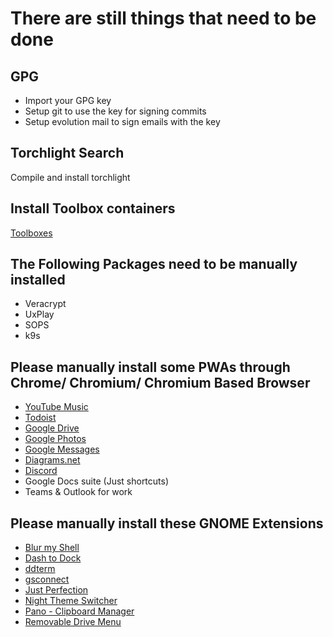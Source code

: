 # There are still things that need to be done

## GPG

- Import your GPG key
- Setup git to use the key for signing commits
- Setup evolution mail to sign emails with the key

## Torchlight Search

Compile and install torchlight

## Install Toolbox containers

[Toolboxes](https://gitlab.com/oriides/toolboxes)

## The Following Packages need to be manually installed

- Veracrypt
- UxPlay
- SOPS
- k9s

## Please manually install some PWAs through Chrome/ Chromium/ Chromium Based Browser

- [YouTube Music](https://music.youtube.com)
- [Todoist](https://app.todoist.com/app)
- [Google Drive](https://drive.google.com)
- [Google Photos](https://photos.google.com)
- [Google Messages](https://messages.google.com/web)
- [Diagrams.net](https://app.diagrams.net)
- [Discord](https://discord.com/app)
- Google Docs suite (Just shortcuts)
- Teams & Outlook for work

## Please manually install these GNOME Extensions

- [Blur my Shell](https://extensions.gnome.org/extension/3193/blur-my-shell/)
- [Dash to Dock](https://extensions.gnome.org/extension/307/dash-to-dock/)
- [ddterm](https://extensions.gnome.org/extension/3780/ddterm/)
- [gsconnect](https://extensions.gnome.org/extension/1319/gsconnect/)
- [Just Perfection](https://extensions.gnome.org/extension/3843/just-perfection/)
- [Night Theme Switcher](https://extensions.gnome.org/extension/2236/night-theme-switcher/)
- [Pano - Clipboard Manager](https://extensions.gnome.org/extension/5278/pano/)
- [Removable Drive Menu](https://extensions.gnome.org/extension/7/removable-drive-menu/)
